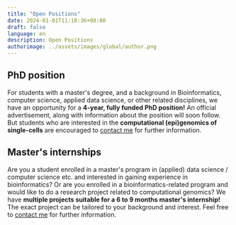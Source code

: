 ```yaml
---
title: "Open Positions"
date: 2024-01-01T11:10:36+08:00
draft: false
language: en
description: Open Positions
authorimage: ../assets/images/global/author.png
---
```


## PhD position

For students with a master's degree, and a background in Bioinformatics, computer science, applied data science, or other related disciplines, we have an opportunity for a **4-year, fully funded PhD position!** An official advertisement, along with information about the position will soon follow. But students who are interested in the **computational (epi)genomics of single-cells** are encouraged to [contact me](mailto:v.bhardwaj@uu.nl) for further information.


## Master's internships

Are you a student enrolled in a master's program in (applied) data science / computer science etc. and interested in gaining experience in bioinformatics? Or are you enrolled in a bioinformatics-related program and would like to do a research project related to computational genomics? We have **multiple projects suitable for a 6 to 9 months master's internship!** The exact project can be tailored to your background and interest. Feel free to [contact me](mailto:v.bhardwaj@uu.nl) for further information.
